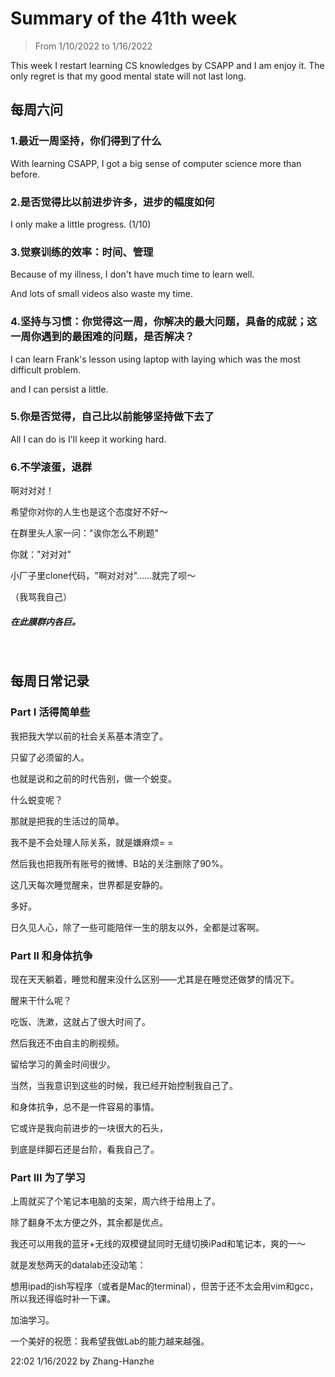 # Summary of the 41th week
> From 1/10/2022 to 1/16/2022

This week I restart learning CS knowledges by CSAPP and I am enjoy it.
The only regret is that my good mental state will not last long.

## 每周六问

### 1.最近一周坚持，你们得到了什么

With learning CSAPP, I got a big sense of computer science more than before.

### 2.是否觉得比以前进步许多，进步的幅度如何

I only make a little progress. (1/10)

### 3.觉察训练的效率：时间、管理

Because of my illness, I don't have much time to learn well.

And lots of small videos also waste my time.

### 4.坚持与习惯：你觉得这一周，你解决的最大问题，具备的成就；这一周你遇到的最困难的问题，是否解决？

I can learn Frank's lesson using laptop with laying which was the most difficult problem.

and I can persist a little.

### 5.你是否觉得，自己比以前能够坚持做下去了

All I can do is I'll keep it working hard.

### 6.不学滚蛋，退群
    
啊对对对！

希望你对你的人生也是这个态度好不好～

在群里头人家一问："诶你怎么不刷题"

你就："对对对"

小厂子里clone代码，"啊对对对"……就完了呗～

（我骂我自己）

##### 在此膜群内各巨。
<br>

## 每周日常记录

### Part I 活得简单些

我把我大学以前的社会关系基本清空了。

只留了必须留的人。

也就是说和之前的时代告别，做一个蜕变。

什么蜕变呢？

那就是把我的生活过的简单。

我不是不会处理人际关系，就是嫌麻烦= =

然后我也把我所有账号的微博、B站的关注删除了90%。

这几天每次睡觉醒来，世界都是安静的。

多好。

日久见人心，除了一些可能陪伴一生的朋友以外，全都是过客啊。

### Part II 和身体抗争

现在天天躺着，睡觉和醒来没什么区别——尤其是在睡觉还做梦的情况下。

醒来干什么呢？

吃饭、洗漱，这就占了很大时间了。

然后我还不由自主的刷视频。

留给学习的黄金时间很少。

当然，当我意识到这些的时候，我已经开始控制我自己了。

和身体抗争，总不是一件容易的事情。

它或许是我向前进步的一块很大的石头，

到底是绊脚石还是台阶，看我自己了。

### Part III 为了学习

上周就买了个笔记本电脑的支架，周六终于给用上了。

除了翻身不太方便之外，其余都是优点。

我还可以用我的蓝牙+无线的双模键鼠同时无缝切换iPad和笔记本，爽的一～

就是发愁两天的datalab还没动笔：

想用ipad的ish写程序（或者是Mac的terminal），但苦于还不太会用vim和gcc，所以我还得临时补一下课。

加油学习。

一个美好的祝愿：我希望我做Lab的能力越来越强。

22:02 1/16/2022 by Zhang-Hanzhe
